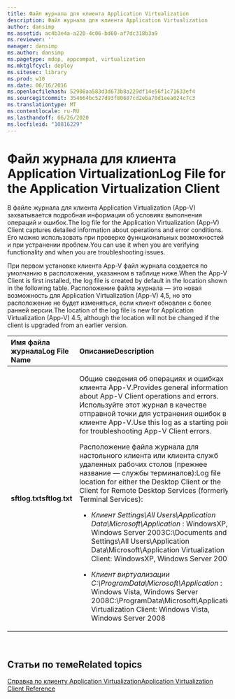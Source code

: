 ```yaml
---
title: Файл журнала для клиента Application Virtualization
description: Файл журнала для клиента Application Virtualization
author: dansimp
ms.assetid: ac4b3e4a-a220-4c06-bd60-af7dc318b3a9
ms.reviewer: ''
manager: dansimp
ms.author: dansimp
ms.pagetype: mdop, appcompat, virtualization
ms.mktglfcycl: deploy
ms.sitesec: library
ms.prod: w10
ms.date: 06/16/2016
ms.openlocfilehash: 52908aa583d3d673b8a229df14e56f1c71633ef4
ms.sourcegitcommit: 354664bc527d93f80687cd2eba70d1eea024c7c3
ms.translationtype: MT
ms.contentlocale: ru-RU
ms.lasthandoff: 06/26/2020
ms.locfileid: "10816229"
---
```

# <span data-ttu-id="8f7bc-103">Файл журнала для клиента Application Virtualization</span><span class="sxs-lookup"><span data-stu-id="8f7bc-103">Log File for the Application Virtualization Client</span></span>


<span data-ttu-id="8f7bc-104">В файле журнала для клиента Application Virtualization (App-V) захватывается подробная информация об условиях выполнения операций и ошибок.</span><span class="sxs-lookup"><span data-stu-id="8f7bc-104">The log file for the Application Virtualization (App-V) Client captures detailed information about operations and error conditions.</span></span> <span data-ttu-id="8f7bc-105">Его можно использовать при проверке функциональных возможностей и при устранении проблем.</span><span class="sxs-lookup"><span data-stu-id="8f7bc-105">You can use it when you are verifying functionality and when you are troubleshooting issues.</span></span>

<span data-ttu-id="8f7bc-106">При первом установке клиента App-V файл журнала создается по умолчанию в расположении, указанном в таблице ниже.</span><span class="sxs-lookup"><span data-stu-id="8f7bc-106">When the App-V Client is first installed, the log file is created by default in the location shown in the following table.</span></span> <span data-ttu-id="8f7bc-107">Расположение файла журнала — это новая возможность для Application Virtualization (App-V) 4,5, но это расположение не будет изменяться, если клиент обновлен с более ранней версии.</span><span class="sxs-lookup"><span data-stu-id="8f7bc-107">The location of the log file is new for Application Virtualization (App-V) 4.5, although the location will not be changed if the client is upgraded from an earlier version.</span></span>

<table>
<colgroup>
<col width="50%" />
<col width="50%" />
</colgroup>
<thead>
<tr class="header">
<th align="left"><span data-ttu-id="8f7bc-108">Имя файла журнала</span><span class="sxs-lookup"><span data-stu-id="8f7bc-108">Log File Name</span></span></th>
<th align="left"><span data-ttu-id="8f7bc-109">Описание</span><span class="sxs-lookup"><span data-stu-id="8f7bc-109">Description</span></span></th>
</tr>
</thead>
<tbody>
<tr class="odd">
<td align="left"><p><strong><span data-ttu-id="8f7bc-110">sftlog.txt</span><span class="sxs-lookup"><span data-stu-id="8f7bc-110">sftlog.txt</span></span></strong></p></td>
<td align="left"><p><span data-ttu-id="8f7bc-111">Общие сведения об операциях и ошибках клиента App-V.</span><span class="sxs-lookup"><span data-stu-id="8f7bc-111">Provides general information about App-V Client operations and errors.</span></span> <span data-ttu-id="8f7bc-112">Используйте этот журнал в качестве отправной точки для устранения ошибок в клиенте App-V.</span><span class="sxs-lookup"><span data-stu-id="8f7bc-112">Use this log as a starting point for troubleshooting App-V Client errors.</span></span></p>
<p><span data-ttu-id="8f7bc-113">Расположение файла журнала для настольного клиента или клиента служб удаленных рабочих столов (прежнее название — службы терминалов):</span><span class="sxs-lookup"><span data-stu-id="8f7bc-113">Log file location for either the Desktop Client or the Client for Remote Desktop Services (formerly Terminal Services):</span></span></p>
<ul>
<li><p><em><span data-ttu-id="8f7bc-114">Клиент Settings\All Users\Application Data\Microsoft\Application </em> : WindowsXP, Windows Server 2003</span><span class="sxs-lookup"><span data-stu-id="8f7bc-114">C:\Documents and Settings\All Users\Application Data\Microsoft\Application Virtualization Client</em>: WindowsXP, Windows Server 2003</span></span></p></li>
<li><p><em><span data-ttu-id="8f7bc-115">Клиент виртуализации C:\ProgramData\Microsoft\Application </em> : Windows Vista, Windows Server 2008</span><span class="sxs-lookup"><span data-stu-id="8f7bc-115">C:\ProgramData\Microsoft\Application Virtualization Client</em>: Windows Vista, Windows Server 2008</span></span></p></li>
</ul></td>
</tr>
</tbody>
</table>

 

## <span data-ttu-id="8f7bc-116">Статьи по теме</span><span class="sxs-lookup"><span data-stu-id="8f7bc-116">Related topics</span></span>


[<span data-ttu-id="8f7bc-117">Справка по клиенту Application Virtualization</span><span class="sxs-lookup"><span data-stu-id="8f7bc-117">Application Virtualization Client Reference</span></span>](application-virtualization-client-reference.md)

 

 






